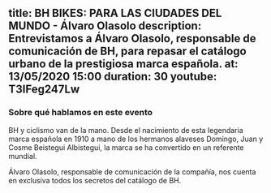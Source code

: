 title: BH BIKES: PARA LAS CIUDADES DEL MUNDO - Álvaro Olasolo 
description: Entrevistamos a Álvaro Olasolo, responsable de comunicación de BH, para repasar el catálogo urbano de la prestigiosa marca española.
at: 13/05/2020 15:00
duration: 30
youtube: T3IFeg247Lw
----
### Sobre qué hablamos en este evento

BH y ciclismo van de la mano. Desde el nacimiento de esta legendaria marca española en 1910 a mano de los hermanos alaveses Domingo, Juan y Cosme Beistegui Albistegui, la marca se ha convertido en un referente mundial. 

Álvaro Olasolo, responsable de comunicación de la compañía, nos cuenta en exclusiva todos los secretos del catálogo de BH. 

